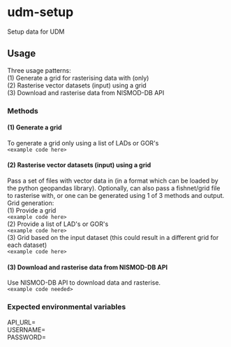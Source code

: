 # udm-setup
Setup data for UDM

## Usage
Three usage patterns:  
(1) Generate a grid for rasterising data with (only)  
(2) Rasterise vector datasets (input) using a grid  
(3) Download and rasterise data from NISMOD-DB API

### Methods
#### (1) Generate a grid
To generate a grid only using a list of LADs or GOR's  
`<example code here>`

#### (2) Rasterise vector datasets (input) using a grid
Pass a set of files with vector data in (in a format which can be loaded by the python geopandas library). Optionally, can also pass a fishnet/grid file to rasterise with, or one can be generated using 1 of 3 methods and output.
Grid generation:  
  (1) Provide a grid  
        `<example code here>`  
  (2) Provide a list of LAD's or GOR's    
        `<example code here>`  
  (3) Grid based on the input dataset (this could result in a different grid for each dataset)  
        `<example code here>`

#### (3) Download and rasterise data from NISMOD-DB API
Use NISMOD-DB API to download data and rasterise.  
`<example code needed>`

### Expected environmental variables
API_URL=  
USERNAME=  
PASSWORD=  